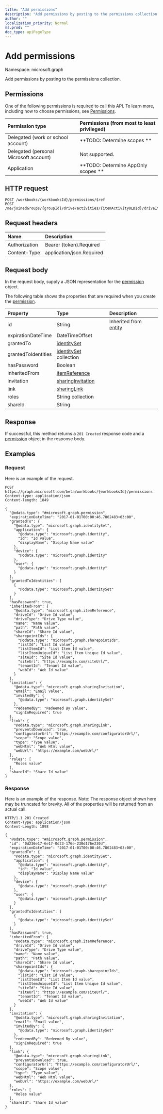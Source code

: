 ```yaml
---
title: "Add permissions"
description: "Add permissions by posting to the permissions collection."
author: ""
localization_priority: Normal
ms.prod: ""
doc_type: apiPageType
---
```


# Add permissions

Namespace: microsoft.graph

Add permissions by posting to the permissions collection.

## Permissions
One of the following permissions is required to call this API. To learn more, including how to choose permissions, see [Permissions](/concepts/permissions-reference.md).

|Permission type|Permissions (from most to least privileged)|
|:---|:---|
|Delegated (work or school account)|**TODO: Determine scopes **|
|Delegated (personal Microsoft account)|Not supported.|
|Application|**TODO: Determine AppOnly scopes **|

## HTTP request
<!-- {
  "blockType": "ignored"
}
-->
``` http
POST /workbooks/{workbooksId}/permissions/$ref
POST /me/joinedGroups/{groupId}/drive/activities/{itemActivityOLDId}/driveItem/permissions/$ref
```

## Request headers
|Name|Description|
|:---|:---|
|Authorization|Bearer {token}.Required|
|Content-Type|application/json.Required|

## Request body
In the request body, supply a JSON representation for the [permission](../resources/permission.md) object.

The following table shows the properties that are required when you create the [permission](../resources/permission.md).

|Property|Type|Description|
|:---|:---|:---|
|id|String| Inherited from [entity](../resources/entity.md)|
|expirationDateTime|DateTimeOffset||
|grantedTo|[identitySet](../resources/identityset.md)||
|grantedToIdentities|[identitySet](../resources/identityset.md) collection||
|hasPassword|Boolean||
|inheritedFrom|[itemReference](../resources/itemreference.md)||
|invitation|[sharingInvitation](../resources/sharinginvitation.md)||
|link|[sharingLink](../resources/sharinglink.md)||
|roles|String collection||
|shareId|String||



## Response
If successful, this method returns a `201 Created` response code and a [permission](../resources/permission.md) object in the response body.

## Examples

### Request
Here is an example of the request.
<!-- {
  "blockType": "request",
  "name": "create_permission_from_"
}
-->
``` http
POST https://graph.microsoft.com/beta/workbooks/{workbooksId}/permissions
Content-type: application/json
Content-length: 1849

{
  "@odata.type": "#microsoft.graph.permission",
  "expirationDateTime": "2017-01-01T00:00:46.7802483+03:00",
  "grantedTo": {
    "@odata.type": "microsoft.graph.identitySet",
    "application": {
      "@odata.type": "microsoft.graph.identity",
      "id": "Id value",
      "displayName": "Display Name value"
    },
    "device": {
      "@odata.type": "microsoft.graph.identity"
    },
    "user": {
      "@odata.type": "microsoft.graph.identity"
    }
  },
  "grantedToIdentities": [
    {
      "@odata.type": "microsoft.graph.identitySet"
    }
  ],
  "hasPassword": true,
  "inheritedFrom": {
    "@odata.type": "microsoft.graph.itemReference",
    "driveId": "Drive Id value",
    "driveType": "Drive Type value",
    "name": "Name value",
    "path": "Path value",
    "shareId": "Share Id value",
    "sharepointIds": {
      "@odata.type": "microsoft.graph.sharepointIds",
      "listId": "List Id value",
      "listItemId": "List Item Id value",
      "listItemUniqueId": "List Item Unique Id value",
      "siteId": "Site Id value",
      "siteUrl": "https://example.com/siteUrl/",
      "tenantId": "Tenant Id value",
      "webId": "Web Id value"
    }
  },
  "invitation": {
    "@odata.type": "microsoft.graph.sharingInvitation",
    "email": "Email value",
    "invitedBy": {
      "@odata.type": "microsoft.graph.identitySet"
    },
    "redeemedBy": "Redeemed By value",
    "signInRequired": true
  },
  "link": {
    "@odata.type": "microsoft.graph.sharingLink",
    "preventsDownload": true,
    "configuratorUrl": "https://example.com/configuratorUrl/",
    "scope": "Scope value",
    "type": "Type value",
    "webHtml": "Web Html value",
    "webUrl": "https://example.com/webUrl/"
  },
  "roles": [
    "Roles value"
  ],
  "shareId": "Share Id value"
}
```

### Response
Here is an example of the response. Note: The response object shown here may be truncated for brevity. All of the properties will be returned from an actual call.
<!-- {
  "blockType": "response",
  "truncated": true,
  "@odata.type": "microsoft.graph.permission"
}
-->
``` http
HTTP/1.1 201 Created
Content-Type: application/json
Content-Length: 1898

{
  "@odata.type": "#microsoft.graph.permission",
  "id": "0d236e17-6e17-0d23-176e-230d176e230d",
  "expirationDateTime": "2017-01-01T00:00:46.7802483+03:00",
  "grantedTo": {
    "@odata.type": "microsoft.graph.identitySet",
    "application": {
      "@odata.type": "microsoft.graph.identity",
      "id": "Id value",
      "displayName": "Display Name value"
    },
    "device": {
      "@odata.type": "microsoft.graph.identity"
    },
    "user": {
      "@odata.type": "microsoft.graph.identity"
    }
  },
  "grantedToIdentities": [
    {
      "@odata.type": "microsoft.graph.identitySet"
    }
  ],
  "hasPassword": true,
  "inheritedFrom": {
    "@odata.type": "microsoft.graph.itemReference",
    "driveId": "Drive Id value",
    "driveType": "Drive Type value",
    "name": "Name value",
    "path": "Path value",
    "shareId": "Share Id value",
    "sharepointIds": {
      "@odata.type": "microsoft.graph.sharepointIds",
      "listId": "List Id value",
      "listItemId": "List Item Id value",
      "listItemUniqueId": "List Item Unique Id value",
      "siteId": "Site Id value",
      "siteUrl": "https://example.com/siteUrl/",
      "tenantId": "Tenant Id value",
      "webId": "Web Id value"
    }
  },
  "invitation": {
    "@odata.type": "microsoft.graph.sharingInvitation",
    "email": "Email value",
    "invitedBy": {
      "@odata.type": "microsoft.graph.identitySet"
    },
    "redeemedBy": "Redeemed By value",
    "signInRequired": true
  },
  "link": {
    "@odata.type": "microsoft.graph.sharingLink",
    "preventsDownload": true,
    "configuratorUrl": "https://example.com/configuratorUrl/",
    "scope": "Scope value",
    "type": "Type value",
    "webHtml": "Web Html value",
    "webUrl": "https://example.com/webUrl/"
  },
  "roles": [
    "Roles value"
  ],
  "shareId": "Share Id value"
}
```

